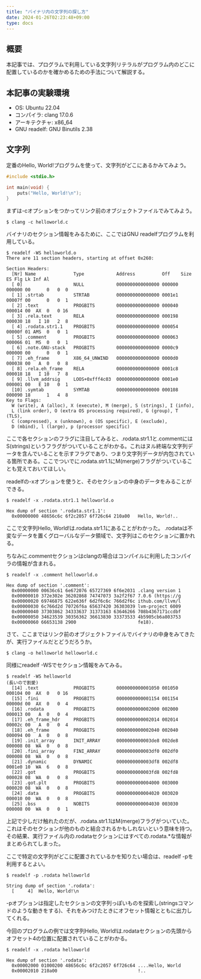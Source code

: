 ```yaml
---
title: "バイナリ内の文字列の探し方"
date: 2024-01-26T02:23:48+09:00
type: docs
---
```


## 概要

本記事では、プログラムで利用している文字列リテラルがプログラム内のどこに配置しているのかを確かめるための手法について解説する。

## 本記事の実験環境

- OS: Ubuntu 22.04
- コンパイラ: clang 17.0.6
- アーキテクチャ: x86_64
- GNU readelf: GNU Binutils 2.38

## 文字列

定番のHello, World!プログラムを使って、文字列がどこにあるかみてみよう。

```c
#include <stdio.h>

int main(void) {
    puts("Hello, World!\n");
}
```

まずは-cオプションをつかってリンク前のオブジェクトファイルでみてみよう。

```console
$ clang -c helloworld.c
```

バイナリのセクション情報をみるために、ここではGNU readelfプログラムを利用している。

```console
$ readelf -WS helloworld.o
There are 11 section headers, starting at offset 0x260:

Section Headers:
  [Nr] Name              Type            Address          Off    Size   ES Flg Lk Inf Al
  [ 0]                   NULL            0000000000000000 000000 000000 00      0   0  0
  [ 1] .strtab           STRTAB          0000000000000000 0001e1 00007f 00      0   0  1
  [ 2] .text             PROGBITS        0000000000000000 000040 000014 00  AX  0   0 16
  [ 3] .rela.text        RELA            0000000000000000 000198 000030 18   I 10   2  8
  [ 4] .rodata.str1.1    PROGBITS        0000000000000000 000054 00000f 01 AMS  0   0  1
  [ 5] .comment          PROGBITS        0000000000000000 000063 000066 01  MS  0   0  1
  [ 6] .note.GNU-stack   PROGBITS        0000000000000000 0000c9 000000 00      0   0  1
  [ 7] .eh_frame         X86_64_UNWIND   0000000000000000 0000d0 000038 00   A  0   0  8
  [ 8] .rela.eh_frame    RELA            0000000000000000 0001c8 000018 18   I 10   7  8
  [ 9] .llvm_addrsig     LOOS+0xfff4c03  0000000000000000 0001e0 000001 00   E 10   0  1
  [10] .symtab           SYMTAB          0000000000000000 000108 000090 18      1   4  8
Key to Flags:
  W (write), A (alloc), X (execute), M (merge), S (strings), I (info),
  L (link order), O (extra OS processing required), G (group), T (TLS),
  C (compressed), x (unknown), o (OS specific), E (exclude),
  D (mbind), l (large), p (processor specific)
```

ここで各セクションのフラグに注目してみると、.rodata.str1.1と.commentにはS(strings)というフラグがついていることがわかる。これはヌル終端な文字列データを含んでいることを示すフラグであり、つまり文字列データが内包されている箇所である。ここでついでに.rodata.str1.1にM(merge)フラグがついていることも覚えておいてほしい。

readelfの-xオプションを使うと、そのセクションの中身のデータをみることができる。

```console
$ readelf -x .rodata.str1.1 helloworld.o

Hex dump of section '.rodata.str1.1':
  0x00000000 48656c6c 6f2c2057 6f726c64 210a00   Hello, World!..
```

ここで文字列Hello, World!は.rodata.str1.1にあることがわかった。
.rodataは不変なデータを置くグローバルなデータ領域で、文字列はこのセクションに置かれる。

ちなみに.commentセクションはclangの場合はコンパイルに利用したコンパイラの情報が含まれる。

```console
$ readelf -x .comment helloworld.o

Hex dump of section '.comment':
  0x00000000 00636c61 6e672076 65727369 6f6e2031 .clang version 1
  0x00000010 372e302e 36202868 74747073 3a2f2f67 7.0.6 (https://g
  0x00000020 69746875 622e636f 6d2f6c6c 766d2f6c ithub.com/llvm/l
  0x00000030 6c766d2d 70726f6a 65637420 36303039 lvm-project 6009
  0x00000040 37303862 34333637 31373163 63646266 708b4367171ccdbf
  0x00000050 34623539 30356362 36613830 33373533 4b5905cb6a803753
  0x00000060 66653138 2900                       fe18).
```

さて、ここまではリンク前のオブジェクトファイルでバイナリの中身をみてきたが、実行ファイルだとどうだろうか。

```console
$ clang -o helloworld helloworld.c
```

同様にreadelf -WSでセクション情報をみてみる。

```console
$ readelf -WS helloworld
(長いので割愛)
  [14] .text             PROGBITS        0000000000001050 001050 000104 00  AX  0   0 16
  [15] .fini             PROGBITS        0000000000001154 001154 00000d 00  AX  0   0  4
  [16] .rodata           PROGBITS        0000000000002000 002000 000013 00   A  0   0  4
  [17] .eh_frame_hdr     PROGBITS        0000000000002014 002014 00002c 00   A  0   0  4
  [18] .eh_frame         PROGBITS        0000000000002040 002040 000094 00   A  0   0  8
  [19] .init_array       INIT_ARRAY      0000000000003de8 002de8 000008 08  WA  0   0  8
  [20] .fini_array       FINI_ARRAY      0000000000003df0 002df0 000008 08  WA  0   0  8
  [21] .dynamic          DYNAMIC         0000000000003df8 002df8 0001e0 10  WA  6   0  8
  [22] .got              PROGBITS        0000000000003fd8 002fd8 000028 08  WA  0   0  8
  [23] .got.plt          PROGBITS        0000000000004000 003000 000020 08  WA  0   0  8
  [24] .data             PROGBITS        0000000000004020 003020 000010 00  WA  0   0  8
  [25] .bss              NOBITS          0000000000004030 003030 000008 00  WA  0   0  1
```

上記で少しだけ触れたのだが、.rodata.str1.1はM(merge)フラグがついていた。これはそのセクションが他のものと結合されるかもしれないという意味を持つ。その結果、実行ファイル内の.rodataセクションにはすべての.rodata.*な情報がまとめられてしまった。

ここで特定の文字列がどこに配置されているかを知りたい場合は、readelf -pを利用するとよい。

```console
$ readelf -p .rodata helloworld

String dump of section '.rodata':
  [     4]  Hello, World!\n
```

-pオプションは指定したセクションの文字列っぽいものを探索し(stringsコマンドのような動きをする)、それをみつけたときにオフセット情報とともに出力してくれる。

今回のプログラムの例では文字列Hello, World!は.rodataセクションの先頭からオフセット4の位置に配置されていることがわかる。

```console
$ readelf -x .rodata helloworld

Hex dump of section '.rodata':
  0x00002000 01000200 48656c6c 6f2c2057 6f726c64 ....Hello, World
  0x00002010 210a00                              !..
```
